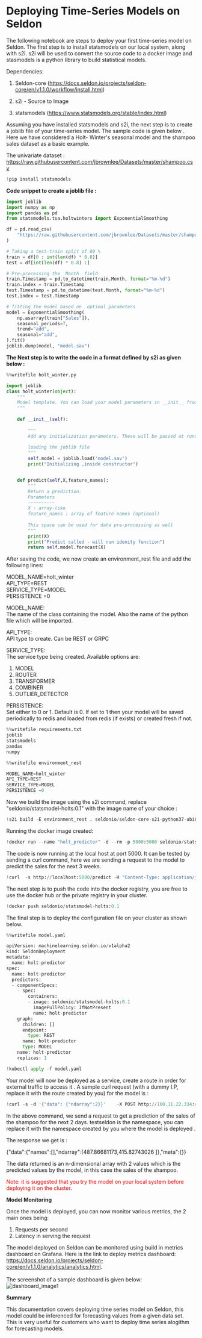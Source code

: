 #                  Deploying  Time-Series Models on Seldon  

The following notebook are steps to deploy your first time-series model on Seldon. The first step is to install statsmodels on our local system, along with s2i. s2i will be used to convert the source code to a docker image and stasmodels is a python library to build statistical models.  

Dependencies:

1. Seldon-core (https://docs.seldon.io/projects/seldon-core/en/v1.1.0/workflow/install.html) 

2. s2i - Source to Image

3. statsmodels (https://www.statsmodels.org/stable/index.html) 



Assuming you have installed statsmodels and s2i,  the next step is to create a joblib file of your time-series model. The sample code is given below . Here  we have considered a Holt- Winter's  seasonal model and the shampoo sales dataset as a basic example.  
 
 
The univariate dataset : https://raw.githubusercontent.com/jbrownlee/Datasets/master/shampoo.csv 


```python
!pip install statsmodels
```

<b>Code snippet to create a joblib file :</b>





```python
import joblib
import numpy as np
import pandas as pd
from statsmodels.tsa.holtwinters import ExponentialSmoothing

df = pd.read_csv(
    "https://raw.githubusercontent.com/jbrownlee/Datasets/master/shampoo.csv"
)

# Taking a test-train split of 80 %
train = df[0 : int(len(df) * 0.8)]
test = df[int(len(df) * 0.8) :]

# Pre-processing the  Month  field
train.Timestamp = pd.to_datetime(train.Month, format="%m-%d")
train.index = train.Timestamp
test.Timestamp = pd.to_datetime(test.Month, format="%m-%d")
test.index = test.Timestamp

# fitting the model based on  optimal parameters
model = ExponentialSmoothing(
    np.asarray(train["Sales"]),
    seasonal_periods=7,
    trend="add",
    seasonal="add",
).fit()
joblib.dump(model, "model.sav")
```

<b>The Next  step is to write the code in a format defined by s2i as given below : </b>


```python
%%writefile holt_winter.py

import joblib
class holt_winter(object):
    """
    Model template. You can load your model parameters in __init__ from a location accessible at runtime
    """
    
    def __init__(self):
        
        """
        Add any initialization parameters. These will be passed at runtime from the graph definition parameters defined in your seldondeployment kubernetes resource manifest.
        
        loading the joblib file 
        """
        self.model = joblib.load('model.sav')
        print("Initializing ,inside constructor")


    def predict(self,X,feature_names):
        """
        Return a prediction.
        Parameters
        ----------
        X : array-like
        feature_names : array of feature names (optional)
        
        This space can be used for data pre-processing as well
        """
        print(X)
        print("Predict called - will run idenity function")
        return self.model.forecast(X)
```

After saving the code, we now  create an environment_rest file and add  the following lines:                                                   

MODEL_NAME=holt_winter <br>
API_TYPE=REST <br>
SERVICE_TYPE=MODEL<br>
PERSISTENCE =0<br>


MODEL_NAME: <br>
The name of the class containing the model. Also the name of the python file which will be imported. <br>

API_TYPE:<br>
API type to create. Can be REST or GRPC<br>

SERVICE_TYPE:<br>
The service type being created. Available options are:<br>
1. MODEL<br>
2. ROUTER<br>
3. TRANSFORMER<br>
4. COMBINER<br>
5. OUTLIER_DETECTOR<br>



PERSISTENCE:<br>
Set either to 0 or 1. Default is 0. If set to 1 then your model will be saved periodically to redis and loaded from redis (if exists) or created fresh if not. <br>








```python
%%writefile requirements.txt
joblib
statsmodels
pandas
numpy

```


```python
%%writefile environment_rest

MODEL_NAME=holt_winter
API_TYPE=REST 
SERVICE_TYPE=MODEL
PERSISTENCE =0

```

Now we build the image using the s2i command, replace "seldonio/statsmodel-holts:0.1" with the image name of your choice :


```python
!s2i build -E environment_rest . seldonio/seldon-core-s2i-python37-ubi8:1.7.0-dev seldonio/statsmodel-holts:0.1
```

Running the docker image created:


```python
!docker run --name "holt_predictor" -d --rm -p 5000:5000 seldonio/statsmodel-holts:0.1
```

The code is now running at the local host at port 5000. It can be tested by sending a curl command, here we are sending a request to the model to predict the sales for the next 3 weeks.


```python
!curl  -s http://localhost:5000/predict -H "Content-Type: application/json" -d '{"data":{"ndarray":3}}'
```

The next step is to push the code into the docker registry, you are free to use the docker hub or the private registry in your cluster.  


```python
!docker push seldonio/statsmodel-holts:0.1
```

The final step is to deploy the configuration file on your cluster as shown below.


```python
%%writefile model.yaml

apiVersion: machinelearning.seldon.io/v1alpha2
kind: SeldonDeployment
metadata:
  name: holt-predictor
spec:
  name: holt-predictor
  predictors:
  - componentSpecs:
    - spec:
        containers:
        - image: seldonio/statsmodel-holts:0.1
          imagePullPolicy: IfNotPresent
          name: holt-predictor
    graph:
      children: []
      endpoint:
        type: REST
      name: holt-predictor
      type: MODEL
    name: holt-predictor
    replicas: 1
```


```python
!kubectl apply -f model.yaml
```

Your model will now be deployed as a service, create a route in order for external traffic to access it . A sample curl request (with a dummy I.P, replace it with the route created by you) for the model is :


```python
!curl -s -d '{"data": {"ndarray":2}}'    -X POST http://160.11.22.334:4556/seldon/testseldon/holt-predictor/api/v1.0/predictions    -H "Content-Type: application/json"
```

In the above command, we send a request to get a prediction of  the sales of the  shampoo for the next 2 days. testseldon is the namespace, you can replace it with the namespace created by you where the model is deployed .


The response we get is : 

{"data":{"names":[],"ndarray":[487.86681173,415.82743026 ]},"meta":{}}


The data returned is an n-dimensional array with 2 values which is the predicted values by the model, in this case the sales of the shampoo.

<span style="color: red;">Note: it is suggested that you try the model on your local system before deploying it on the cluster</span>.

<b>Model Monitoring</b>

Once the model is deployed, you can now monitor various metrics, the 2 main ones being:

1. Requests per second <br>
2. Latency in serving the request




The model deployed on Seldon can be monitored using build in metrics dashboard on Grafana. Here is the link to deploy metrics dashboard: https://docs.seldon.io/projects/seldon-core/en/v1.1.0/analytics/analytics.html.  <br>                                                                                                                                                                                                            
The screenshot of a sample dashboard is given below: <br>
![dashboard_image1](../images/dashboard_image.png)


<b>Summary</b>

This documentation covers deploying time series model on Seldon, this model could be inferenced for forecasting values from a given data set. This is very useful for customers who want to deploy time series alogithm for forecasting models.

